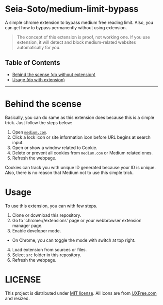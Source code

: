 # Seia-Soto/medium-limit-bypass

A simple chrome extension to bypass medium free reading limit.
Also, you can get how to bypass permanently without using extension.

> The concept of this extension is proof, not working one.
> If you use extension, it will detect and block medium-related websites automatically for you.

## Table of Contents

- [Behind the scense (do without extension)](#behind-the-scense)
- [Usage (do with extension)](#usage)

----

# Behind the scense

Basically, you can do same as this extension does because this is a simple trick.
Just follow the steps below:

1. Open [`medium.com`](https://medium.com).
2. Click a lock icon or site information icon before URL begins at search input.
3. Open or show a window related to Cookie.
4. Delete or prevent all cookies from `medium.com` or Medium related ones.
5. Refresh the webpage.

Cookies can track you with unique ID generated because your ID is unique.
Also, there is no reason that Medium not to use this simple trick.

# Usage

To use this extension, you can with few steps.

1. Clone or download this repository.
2. Go to 'chrome://extensions' page or your webbrowser extension manager page.
3. Enable developer mode.
  - On Chrome, you can toggle the mode with switch at top right.
4. Load extension from sources or files.
5. Select `src` folder in this repository.
6. Refresh the webpage.

# LICENSE

This project is distributed under [MIT license](./LICENSE).
All icons are from [UXFree.com](https://img.uxfree.com/wp-content/uploads/2017/03/medium-icon-white-on-black.png) and resized.
